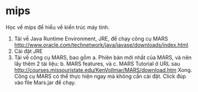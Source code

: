 # mips
Học về mips để hiểu về kiến trúc máy tính.
1. Tải về Java Runtime Environment, JRE, để chạy công cụ MARS
http://www.oracle.com/technetwork/java/javase/downloads/index.html
2. Cài đặt JRE
3. Tải về công cụ MARS, bao gồm
a. Phiên bản mới nhất của MARS, và nên lấy thêm 2 tài liệu:
b. MARS features, và
c. MARS Tutorial
ở URL sau
http://courses.missouristate.edu/KenVollmar/MARS/download.htm
Xong. Công cụ MARS có thể thực hiện ngay mà không cần cài đặt. Click đúp 
vào file Mars.jar để chạy.
